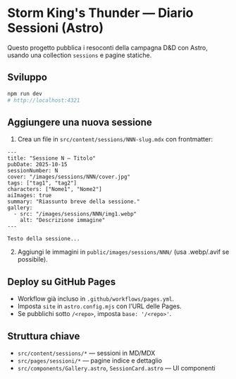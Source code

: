 # Storm King's Thunder — Diario Sessioni (Astro)

Questo progetto pubblica i resoconti della campagna D&D con Astro, usando una collection `sessions` e pagine statiche.

## Sviluppo

```bash
npm run dev
# http://localhost:4321
```

## Aggiungere una nuova sessione
1. Crea un file in `src/content/sessions/NNN-slug.mdx` con frontmatter:

```mdx
---
title: "Sessione N — Titolo"
pubDate: 2025-10-15
sessionNumber: N
cover: "/images/sessions/NNN/cover.jpg"
tags: ["tag1", "tag2"]
characters: ["Nome1", "Nome2"]
aiImages: true
summary: "Riassunto breve della sessione."
gallery:
  - src: "/images/sessions/NNN/img1.webp"
    alt: "Descrizione immagine"
---

Testo della sessione...
```

2. Aggiungi le immagini in `public/images/sessions/NNN/` (usa .webp/.avif se possibile).

## Deploy su GitHub Pages
- Workflow già incluso in `.github/workflows/pages.yml`.
- Imposta `site` in `astro.config.mjs` con l'URL delle Pages.
- Se pubblichi sotto `/<repo>`, imposta `base: '/<repo>'`.

## Struttura chiave
- `src/content/sessions/*` — sessioni in MD/MDX
- `src/pages/sessioni/*` — pagine indice e dettaglio
- `src/components/Gallery.astro`, `SessionCard.astro` — UI componenti


